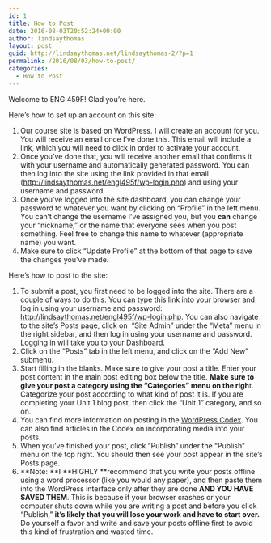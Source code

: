 ```yaml
---
id: 1
title: How to Post
date: 2016-08-03T20:52:24+00:00
author: lindsaythomas
layout: post
guid: http://lindsaythomas.net/lindsaythomas-2/?p=1
permalink: /2016/08/03/how-to-post/
categories:
  - How to Post
---
```

Welcome to ENG 459F! Glad you&#8217;re here.

Here’s how to set up an account on this site:

  1. Our course site is based on WordPress. I will create an account for you. You will receive an email once I’ve done this. This email will include a link, which you will need to click in order to activate your account.
  2. Once you’ve done that, you will receive another email that confirms it with your username and automatically generated password. You can then log into the site using the link provided in that email (<a href="http://lindsaythomas.net/engl495f/wp-login.php" target="_blank">http://lindsaythomas.net/engl495f/wp-login.php</a>) and using your username and password.
  3. Once you’ve logged into the site dashboard, you can change your password to whatever you want by clicking on “Profile” in the left menu. You can’t change the username I’ve assigned you, but you **can** change your “nickname,” or the name that everyone sees when you post something. Feel free to change this name to whatever (appropriate name) you want.
  4. Make sure to click “Update Profile” at the bottom of that page to save the changes you’ve made.

Here’s how to post to the site:

  1. To submit a post, you first need to be logged into the site. There are a couple of ways to do this. You can type this link into your browser and log in using your username and password: <a href="http://lindsaythomas.net/engl495f/wp-login.php" target="_blank">http://lindsaythomas.net/engl495f/wp-login.php</a>. You can also navigate to the site’s Posts page, click on  “Site Admin” under the “Meta” menu in the right sidebar, and then log in using your username and password. Logging in will take you to your Dashboard.
  2. Click on the “Posts” tab in the left menu, and click on the “Add New” submenu.
  3. Start filling in the blanks. Make sure to give your post a title. Enter your post content in the main post editing box below the title. **Make sure to give your post a category using the “Categories” menu on the righ**t. Categorize your post according to what kind of post it is. If you are completing your Unit 1 blog post, then click the “Unit 1” category, and so on.
  4. You can find more information on posting in the <a href="http://codex.wordpress.org/Writing_Posts" target="_blank">WordPress Codex</a>. You can also find articles in the Codex on incorporating media into your posts.
  5. When you’ve finished your post, click “Publish” under the “Publish” menu on the top right. You should then see your post appear in the site’s Posts page.
  6. **Note: **I **HIGHLY **recommend that you write your posts offline using a word processor (like you would any paper), and then paste them into the WordPress interface only after they are done **AND YOU HAVE SAVED THEM**. This is because if your browser crashes or your computer shuts down while you are writing a post and before you click &#8220;Publish,&#8221; **it&#8217;s likely that you will lose your work and have to start over.** Do yourself a favor and write and save your posts offline first to avoid this kind of frustration and wasted time.